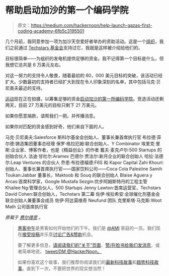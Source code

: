 # 帮助启动加沙的第一个编码学院

> 原文：<https://medium.com/hackernoon/help-launch-gazas-first-coding-academy-6fb5c3195501>

几个月前，我同意参加一项为加沙天空爱好者举办的资助活动。这是一个[组织](https://hackernoon.com/tagged/organization)，我们之前通过 [Techstars 基金会](http://diversity.techstars.com/foundation)支持过它，我就是这样被介绍给他们的。

目标很简单——为组织的发电机提供足够的资金。我不记得第一个目标是什么，但我想它总共是 6 万美元左右。

对这一努力的支持令人敬畏，随着最初的 60，000 美元目标的突破，该活动已经扩大。少数最初的支持者已经扩大到现在令人印象深刻的名单，其中包括马克·贝尼奥夫最近的支持。

[运动](https://hackernoon.com/tagged/campaign)现在正在拍摄，以筹集足够的资金[启动加沙的第一所编码学院](https://gazaskygeeks.com/powerup/)。竞选活动还剩两天，目前 27 万美元的目标只剩下 21 万美元。

如果你愿意捐款，请帮我们一把。并传播消息。

如果你对匹配的资金感到好奇，他们来自下面的人。

马克·贝尼奥夫:Salesforce
斯科尔基金会创始人、董事长兼首席执行官
布拉德·菲尔德:铸造集团董事总经理
保罗·格拉厄姆:联合创始人、Y Combinator
埃里克·里斯:企业家、博客作者，也是《精益创业》的作者
戴夫·麦克卢尔:500 Startups 的创始合伙人
法迪·甘杜尔:Aramex
巴德尔·贾法尔:新月企业的联合创始人
哈拉·法德尔:Leap Ventures 的合伙人
乔恩·布拉德福德:F6S 和 Kapor Capital
Zahi Khouri:创始人、董事长兼首席执行官——国家饮料公司——Coca Cola Palestine
Samih Toukan:Jabbar 董事长，Maktoob 和 Souq 的联合创始人
Blaise Aguera y Arcas:首席科学家，Google
Mustafa Sezgin:优步阿姆斯特丹的工程主管
Khailee Ng:管理合伙人，500 Startups
Jenny Lawton:首席运营官，Techstars
David Cohen:联合创始人，Techstars 第二幕
佐伊·埃拉希安:全球催化剂基金会联合创始人兼董事会成员
佐伊·阿达莫维奇 Neufund 团队
克里斯塔·马克斯:Woot Math 公司首席执行官

*原载于* [*费尔德思*](http://www.feld.com/archives/2017/01/help-launch-gazas-first-coding-academy.html) *。*

> [黑客中午](http://bit.ly/Hackernoon)是黑客如何开始他们的下午。我们是 [@AMI](http://bit.ly/atAMIatAMI) 家庭的一员。我们现在[接受投稿](http://bit.ly/hackernoonsubmission)并乐意[讨论广告&赞助](mailto:partners@amipublications.com)机会。
> 
> 要了解更多信息，[请阅读我们的“关于”页面](https://goo.gl/4ofytp)、[赞/在脸书给我们发消息](http://bit.ly/HackernoonFB)，或者简单地说， [tweet/DM @HackerNoon。](https://goo.gl/k7XYbx)
> 
> 如果你喜欢这个故事，我们推荐你阅读我们的[最新科技故事](http://bit.ly/hackernoonlatestt)和[趋势科技故事](https://hackernoon.com/trending)。直到下一次，不要把世界的现实想当然！